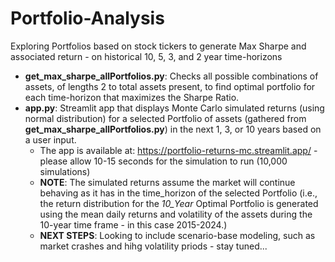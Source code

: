 # Portfolio-Analysis


Exploring Portfolios based on stock tickers to generate Max Sharpe and associated return - on historical 10, 5, 3, and 2 year time-horizons
  - **get_max_sharpe_allPortfolios.py**: Checks all possible combinations of assets, of lengths 2 to total assets present, to find optimal portfolio for each time-horizon that maximizes the Sharpe Ratio.
  - **app.py**: Streamlit app that displays Monte Carlo simulated returns (using normal distribution) for a selected Portfolio of assets (gathered from **get_max_sharpe_allPortfolios.py**) in the next 1, 3, or 10 years based on a user input.
    - The app is available at: https://portfolio-returns-mc.streamlit.app/ - please allow 10-15 seconds for the simulation to run (10,000 simulations)
    - **NOTE**: The simulated returns assume the market will continue behaving as it has in the time_horizon of the selected Portfolio (i.e., the return distribution for the *10_Year* Optimal Portfolio is generated using the mean daily returns and volatility of the assets during the 10-year time frame - in this case 2015-2024.)
    - **NEXT STEPS**: Looking to include scenario-base modeling, such as market crashes and hihg volatility priods - stay tuned...
      
      

